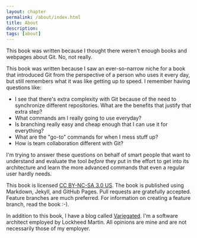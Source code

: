 ```yaml
---
layout: chapter
permalink: /about/index.html
title: About 
description: 
tags: [about]
---
```


This book was written because I thought there weren't enough books and webpages
about Git. No, not really.

This book was written because I saw an ever-so-narrow niche for a book that introduced Git
from the perspective of a person who uses it every day, but still remembers what it was
like getting up to speed. I remember having questions like:

* I see that there's extra complexity with Git because of the need to synchronize different
  repositories. What are the benefits that justify that extra step?
* What commands am I really going to use everyday? 
* Is branching really easy and cheap enough that I can use it for everything?
* What are the "go-to" commands for when I mess stuff up?
* How is team collaboration different with Git?

I'm trying to answer these questions on behalf of smart people that want to understand and evaluate
the tool *before* they put in the effort to get into its architecture and learn the more advanced
commands that even a regular user hardly needs.

This book is licensed [CC BY-NC-SA 3.0 US][license]. The book is published
using Markdown, Jekyll, and GitHub Pages.  Pull requests are gratefully
accepted. Feature branches are much preferred. For information on creating a
feature branch, read the book :-).

[license]:http://creativecommons.org/licenses/by-nc-sa/3.0/

In addition to this book, I have a blog called [Variegated][]. I'm a software architect
employed by Lockheed Martin. All opinions are mine and are not necessarily those of my employer.

[Variegated]:http://blog.anvard.org

